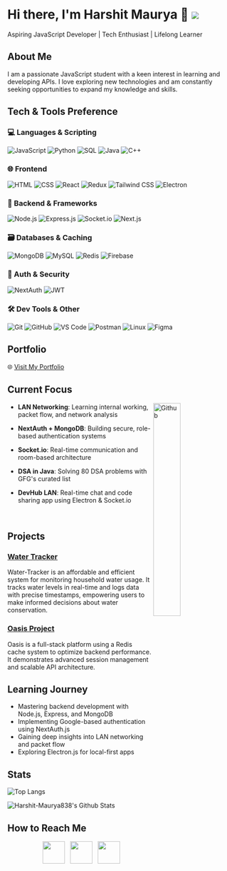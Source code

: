 # Hi there, I'm Harshit Maurya 👋                                                                                                                  ![](https://komarev.com/ghpvc/?username=Harshit-Maurya838&abbreviated=true&style=flat-square)

Aspiring JavaScript Developer | Tech Enthusiast | Lifelong Learner

## About Me

I am a passionate JavaScript student with a keen interest in learning and developing APIs. I love exploring new technologies and am constantly seeking opportunities to expand my knowledge and skills.

## Tech & Tools Preference

### 💻 Languages & Scripting
![JavaScript](https://img.shields.io/badge/JavaScript-F7DF1E?style=flat&logo=javascript&logoColor=black)
![Python](https://img.shields.io/badge/Python-3776AB?style=flat&logo=python&logoColor=white)
![SQL](https://img.shields.io/badge/SQL-4479A1?style=flat&logo=mysql&logoColor=white)
![Java](https://img.shields.io/badge/Java-ED8B00?style=flat&logo=java&logoColor=white)
![C++](https://img.shields.io/badge/-C%20&%20C++-659ad2?style=flat&logo=c%2B%2B&logoColor=ffffff)

### 🌐 Frontend
![HTML](https://img.shields.io/badge/HTML5-E34F26?style=flat&logo=html5&logoColor=white)
![CSS](https://img.shields.io/badge/CSS3-1572B6?style=flat&logo=css3&logoColor=white)
![React](https://img.shields.io/badge/React-61DAFB?style=flat&logo=react&logoColor=black)
![Redux](https://img.shields.io/badge/Redux-764ABC?style=flat&logo=redux&logoColor=white)
![Tailwind CSS](https://img.shields.io/badge/TailwindCSS-06B6D4?style=flat&logo=tailwindcss&logoColor=white)
![Electron](https://img.shields.io/badge/Electron-2C2E3A?style=flat&logo=electron&logoColor=9FEAF9)

### 🔧 Backend & Frameworks
![Node.js](https://img.shields.io/badge/Node.js-339933?style=flat&logo=nodedotjs&logoColor=white)
![Express.js](https://img.shields.io/badge/Express.js-000000?style=flat&logo=express&logoColor=white)
![Socket.io](https://img.shields.io/badge/Socket.io-010101?style=flat&logo=socket.io&logoColor=white)
![Next.js](https://img.shields.io/badge/Next.js-000000?style=flat&logo=next.js&logoColor=white)

### 🗃️ Databases & Caching
![MongoDB](https://img.shields.io/badge/MongoDB-47A248?style=flat&logo=mongodb&logoColor=white)
![MySQL](https://img.shields.io/badge/MySQL-4479A1?style=flat&logo=mysql&logoColor=white)
![Redis](https://img.shields.io/badge/Redis-DC382D?style=flat&logo=redis&logoColor=white)
![Firebase](https://img.shields.io/badge/Firebase-FFCA28?style=flat&logo=firebase&logoColor=black)

### 🔐 Auth & Security
![NextAuth](https://img.shields.io/badge/NextAuth.js-000000?style=flat&logo=vercel&logoColor=white)
![JWT](https://img.shields.io/badge/JWT-000000?style=flat&logo=jsonwebtokens&logoColor=white)

### 🛠️ Dev Tools & Other
![Git](https://img.shields.io/badge/Git-F05032?style=flat&logo=git&logoColor=white)
![GitHub](https://img.shields.io/badge/GitHub-181717?style=flat&logo=github&logoColor=white)
![VS Code](https://img.shields.io/badge/VS%20Code-007ACC?style=flat&logo=visual-studio-code&logoColor=white)
![Postman](https://img.shields.io/badge/Postman-FF6C37?style=flat&logo=postman&logoColor=white)
![Linux](https://img.shields.io/badge/Linux-FCC624?style=flat&logo=linux&logoColor=black)
![Figma](https://img.shields.io/badge/Figma-F24E1E?style=flat&logo=figma&logoColor=white)

## Portfolio

🌐 [Visit My Portfolio](https://harshitonlinux.netlify.app/)

## Current Focus
<img width="35%" align="right" alt="Github" src="https://user-images.githubusercontent.com/48678280/88862734-4903af80-d201-11ea-968b-9c939d88a37c.gif" />

- **LAN Networking**: Learning internal working, packet flow, and network analysis

- **NextAuth + MongoDB**: Building secure, role-based authentication systems

- **Socket.io**: Real-time communication and room-based architecture

- **DSA in Java**: Solving 80 DSA problems with GFG's curated list

- **DevHub LAN**: Real-time chat and code sharing app using Electron & Socket.io

&nbsp;

## Projects

### [Water Tracker](https://github.com/Harshit-Maurya838/water-tracker)  
Water-Tracker is an affordable and efficient system for monitoring household water usage. It tracks water levels in real-time and logs data with precise timestamps, empowering users to make informed decisions about water conservation.

### [Oasis Project](https://github.com/Harshit-Maurya838/oasis)  
Oasis is a full-stack platform using a Redis cache system to optimize backend performance. It demonstrates advanced session management and scalable API architecture.

## Learning Journey

- Mastering backend development with Node.js, Express, and MongoDB  
- Implementing Google-based authentication using NextAuth.js  
- Gaining deep insights into LAN networking and packet flow  
- Exploring Electron.js for local-first apps  

## Stats

![Top Langs](https://github-readme-stats.vercel.app/api/top-langs/?username=Harshit-Maurya838&layout=compact&text_color=daf7dc&bg_color=151515)

<img align="center" src="https://github-readme-stats.vercel.app/api?username=Harshit-Maurya838&include_all_commits=true&count_private=true&show_icons=true&line_height=20&title_color=7A7ADB&icon_color=2234AE&text_color=D3D3D3&bg_color=0,000000,130F40" alt="Harshit-Maurya838's Github Stats">

## How to Reach Me

<p align="center">  
&nbsp; <a href="https://www.instagram.com/harshit_749/" target="_blank" rel="noopener noreferrer"><img src="https://img.icons8.com/plasticine/100/000000/instagram-new.png" width="50" /></a>  
&nbsp; <a href="https://www.linkedin.com/in/44-harshit-maurya/" target="_blank" rel="noopener noreferrer"><img src="https://img.icons8.com/plasticine/100/000000/linkedin.png" width="50" /></a>
&nbsp; <a href="mailto:44harshitmaurya@gmail.com" target="_blank" rel="noopener noreferrer"><img src="https://img.icons8.com/plasticine/100/000000/gmail.png"  width="50" /></a>
</p>
